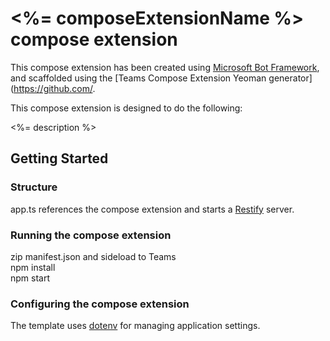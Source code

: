 # <%= composeExtensionName %> compose extension

This compose extension has been created using [Microsoft Bot Framework](https://dev.botframework.com), and scaffolded using the [Teams Compose Extension Yeoman generator](https://github.com/.

This compose extension is designed to do the following:

<%= description %>

## Getting Started

### Structure

app.ts references the compose extension and starts a [Restify](http://restify.com/) server.

### Running the compose extension
zip manifest.json and sideload to Teams
<br>npm install
<br>npm start

### Configuring the compose extension

The template uses [dotenv](https://github.com/motdotla/dotenv) for managing application settings.
